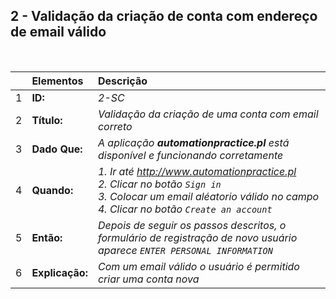 ##  2 - Validação da criação de conta com endereço de email válido

<br>

|     | Elementos             | Descrição                                |
| :-- | :------------------- | :---------------------------------------------------------------------------------------- |
| 1   | **ID:**              | _2-SC_                                                                                  |
| 2   | **Título:**           | _Validação da criação de uma conta com email correto_                                                |
| 3   | **Dado Que:**   | _A aplicação **automationpractice.pl** está disponível e funcionando corretamente_             |
| 4   | **Quando:**           | _1. Ir até http://www.automationpractice.pl <br> 2. Clicar no botão `Sign in` <br> 3. Colocar um email aléatorio válido no campo <br> 4. Clicar no botão `Create an account`_ |
| 5   | **Então:** | _Depois de seguir os passos descritos, o formulário de registração de novo usuário aparece `ENTER PERSONAL INFORMATION`_ |
| 6   | **Explicação:** | _Com um email válido o usuário é permitido criar uma conta nova_                      |